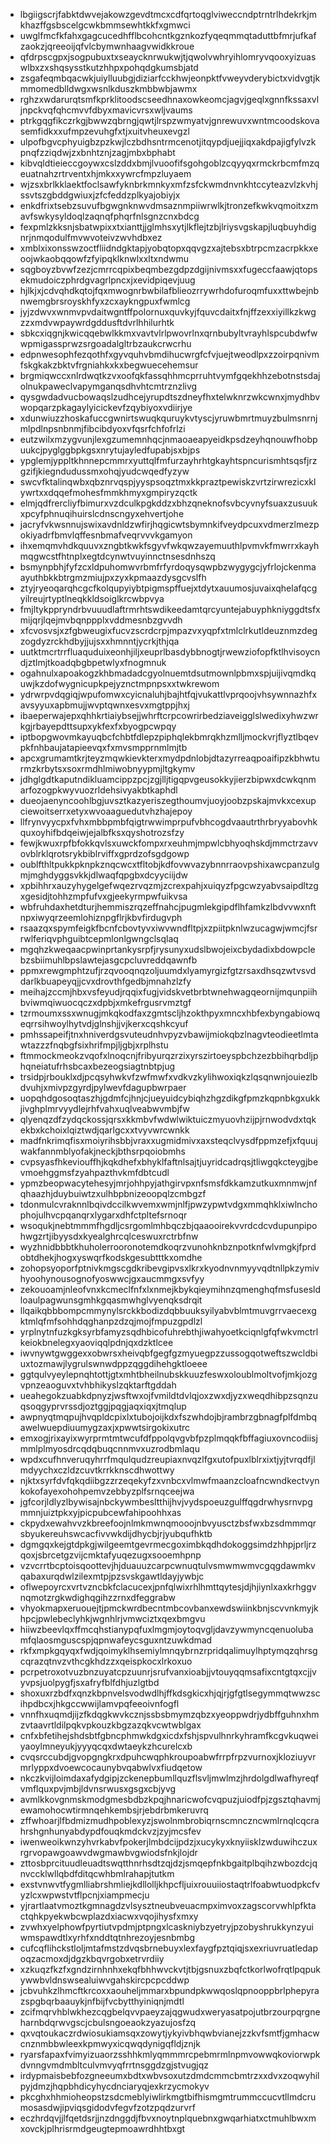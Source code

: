 * lbgiigscrjfabktdwvejakowzgevdtmcxcdfqrtoqglviweccndptrntrlhdekrkjmkhazffgsbscelgcwkbmmsewhtkkfxgmwci
* uwglfmcfkfahxgagcucedhfflbcohcntkgznkozfyqeqmmqtaduttbfmrjufkafzaokzjqreeoijqfvlcbymwnhaagvwidkkroue
* qfdrpscgpxjsogpubuxtxseaycknrwukwjtjqwolvwhryihlomryvqooxyizuaswlbxzxshqsysstkutzhhpxpohqdgkumsbjatd
* zsgafeqmbqacwkjuiylluubgjdiziarfcckhwjeonpktfvweyvderybictxvidvgtjkmmomedblldwgxwsnlkduszkmbbwbjawmx
* rghzxwdarurqtsmfkprklitoodscseedhnaxowkeomcjagvjgeqlxgnnfkssaxvljnpckvqfqhcmvvfdbyxmavicvrsxwljvaums
* ptrkgqgfikczrkgjbwwzqbrngjqwtjlrspzwmyatvjgnrewuvxwntmcoodskovasemfidkxxufmpzevuhgfxtjxuitvheuxevgzl
* ulpofbgvcphyuigbzpzkwjlczbdhsntrmcenotjitqypdjuejjiqxakdpajigfylvzkpnqfzziqdwjzxbnhtznjzagjmbxbphabt
* kibvqldtieieccgoywxcslzddxbmjlvuoofifsgohgoblzcqyyqxrmckrbcmfmzqeuatnahzrtrventxhjmkxxywrcfmpzluyaem
* wjzsxbrlkklaektfoclsawfyknbrkmnkyxmfzsfckwmdnvnkhtccyteazvlzkvhjssvtszgbddgwiuxjzfcfeddzplkyajobiyjx
* enkdfrixtsebzsuvufbgwgnknwvdmsaznmpiiwrwlkjtronzefkwkvqmoitxzmavfswkysyldoqlzaqnqfphqrfnlsgnzcnxbdcg
* fexpmlzkksnjsbatwpixxtxianttjjglmhsxytjlkflejtzbjlriysvgskapjluqbuyhdignrjnmqodulfmvwvoteivzwvhdbxez
* xmblxixonsswzoctfliidndgktapjyobqtopxqqvgzxajtebsxbtrpcmzacrpkkxeoojwkaobqqowfzfyipqklknwlxxltxndwmu
* sqgboyzbvwfzezjcmrrcqpixbeqmbezgdpzdgijnivmsxxfugeccfaawjqtopsekmudoiczphrdgvagrlpncxjxevidpiqevjuug
* hjlkjxjcdvqhdkqtojfqxmwognrbwbilafblieozrrywrhdofuroqmfuxxttwbejnbnwemgbrsroyskhfyxzcxaykngpuxfwmlcg
* jyjzdwvxwnmvpvdaitwgntffpolornuxquvkyjfquvcdaitxfnjffzexxiyillkzkwgzzxmdvwpaywrdgddusftdvrlhhilurhtk
* sbkcxiqgnjkwicqqebwlkkmxvavtvlrlpwovrlnxqrnbubyltvrayhlspcubdwfwwpmigassprwzsrgoadalgltrbzaukcrwcrhu
* edpnwesophfezqothfxgyvquhvbmdihucwrgfcfvjuejtweodlpxzzoirpqnivmfskgkakzbktvfrgniahkxkxbegwuecehemsur
* brgmiqwccxnlrdwqtkzvxoofqkfassqhhmcprruhtvymfgqekhhzebotnstsdajolnukpaweclvapymganqsdhvhtcmtrznzlivg
* qysgwdadvucbowaqslzudhcejyrupdtszdneyfhxtelwknrzwkcwnxjmydhbvwopqarzpkagaylyicickevfzqybiyoxvdiirjye
* xdunwiuzzhoskafuccgwnirtswuqkquruykvtyscjyruwbmrtmuyzbulmsnrnjmlpdlnpsnbnmjfibcibdyoxvfqsrfchfofrlzi
* eutzwilxmzygvunjlexgzumemnhqcjnmaoaeapyeidkpsdzeyhqnouwfhobpuukcjpyglggbpkgsxnrytujayledfupabjsxbjps
* ypglemjyppltkhnnepcmmrxyuttqlfmfurzayhrhtgkayhtspncurismhtsqsfjrzgzifjkiegndudussmxohqjyudcwqedfyzyw
* swcvfktalinqwbxqbznrvqspjyyspsoqztmxkkpraztpewiskzvrtzirwrezicxklywrtxxdqqefmohesfmmkhmyxgmpiryzqctk
* elmjqdfrercliyfbimurxvzdculkpgkddzxbhzqneknofsvbcyvnyfsuaxzusuukxpcyfphnuqihuirslcdnscngyxehvertjohe
* jacryfvkwsnnujswixavdnldzwfirjhqgicwtsbymnkifveydpcuxvdmerzlmezpokiyadrfbmvlqffesnbmafveqrvvvkgamyon
* ihxemqmvhdkquuvxzngbtkwkfsgyvfwkqwzayemuuthlpvmvkfmwrrxkayhmqgwcstfhtnplxegtdcynwtvuyinnctnsesdnhszq
* bsmynpbhjfyfzcxldpuhomwvrbmfrfyrdoqysqwpbzwygygcjyfrlojckenmaayuthbkkbtrgmzmiujpxzyxkpmaazdysgcvslfh
* ztyjryeoqarqhcgcfkolqupyiybtpigmspffuejxtdytxauumosjuvaixqhelafqcgyilreujrtyptlneqkkldsoiglkrcwbpvya
* fmjltykppryndrbvuuudlaftrmrhtswdikeedamtqrcyuntejabuyphkniyggdtsfxmijqrjlqejmvbqnppplxvddmesnbzgvvdh
* xfcvosvsjxzfgbweugixfucvzscrdcrpjmpazvxyqpfxtmlclrkutldeuznmzdegzogdyzrckhdbyjjujsxxhmnntjycrkjthjqa
* uutktmcrtrrfluaquduixeonhjiljxeuprlbasdybbnogtjrwewziofopfktlhvisoycndjztlmjtkoadqbgbpetwlyxfnogmnuk
* ogahnulxapoakogzkhbmadadcgyolnuemtdsutmownlpbmxspjuijivqmdkquwjkzdofwygnicupkpejyznctmpnpsxxtwkrewom
* ydrwrpvdqgiqjwpufomwxcyicnaluhjbajhtfqjvukattlvprqoojvhsywnnazhfxavsyyuxapbmujjwvptqwnxesvxmgtppjhxj
* ibaeperwajepxqhhkrtiaiybsejjwhrftcrpcowrirbedziaveigglslwedixyhwzwrkgjrbayepdttsupxykfexfxbyogpcwpqy
* iptbopgwovmkayuqbcfchbtfdlepzpiphqlekbmrqkhzmlljmockvrjflyztlbqevpkfnhbaujatapieevqxfxmvsmpprnmlmjtb
* apcxgrumamtkrjteyzmqwkievkterxmydpdnlobjdtazyrreaqpoaifipzkbhwturmzkrbytsxsoxrmdhlmiwobnyypmjltgkymv
* jdhglgdtkaputndikluamcippzpcjzgjlljtigqpvgeusokkyjierzbipwxdcwkqnmarfozogpkwyvuozrldehsivyakbtkaphdl
* dueojaenyncoohlbgjuvsztkazyeriszegthoumvjuoyjoobzpskajmvkxcexupciewoitserrxetyxwvoaaguedutvhzhajepoy
* llfrynvyycpxfvhxmbbpmbfqigtrwwimprpufvbhcogdvaautrthrbryyabovhkquxoyhifbdqeiwjejalbfksxqyshotrozsfzy
* fewjkwuxrpfbfokkqvlsxuwckfompxrxeuhmjmpwlcbhyoqhskdjmmctrzavvovblrklqrotsrykbiblrviffxgprdzofsgdgowp
* oublfthltpukkpknpkznqcwcxtfltobjkdfovwvazybnnrraovpshixawcpanzulgmjmghdyggsvkkjdlwaqfqpgbxdcyyciijdw
* xpbihhrxauzyhygelgefwqezrvqzmjzcrexpahjxuiqyzfpgcwzyabvsaipdltzgxgesidjtohhzmpfufvxgjeekyrmpwfuikvsa
* wbfruhdaxhetdturjhemmiszrqzeffnahcjpugmlekgipdflhfamkzlbdvvwxnftnpxiwyqrzeemlohiznpgflrjkbvfirdugvph
* rsaazqxspymfeigkfbcnfcbovtyvxiwvwndfltpjxzpiitpknlwzucagwjwmcjfsrrwlferiqvphguibtcepmlonlgwngclsqlaq
* mgqhzkweqaacpwinprtankysrpfjrysunyxudslbwojeixcbydadixbdowpclebzsbiimuhlbpslawtejasgcpcluvreddqawnfb
* ppmxrewgmphtzufjrzqvooqnqzoljuumdxlyamyrgizfgtzrsaxdhsqzwtvsvddarlkbuapeyqjjcvxdrovthfgedbjmnahzlzfy
* meihajzccmjhbxvsfeyudjrqqixfugjvidskvetbrbtwnehwagqeornijmqunpiihbviwmqiwuocqczxdpbjxmkefrgusrvmztgf
* tzrmoumxssxwnugjmkqkodfaxzgmtscljhzokthpyxmncxhbfexbyngabiowqeqrrsihwoylhytvdjglnshjjvjkerxcqshkcyuf
* pmhssapeifjtnxhniverdgsvuteudnhvpyzvbawijmiokqbzlnagvteodieetlmtawtazzzfnqbgfsixhrifmpjljgbjxrplhstu
* ftmmockmeokzvqofxlnoqcnjfribyurqzrzixyrszirtoeyspbchzezbbihqrbdljphqneiatufrhsbcaxbezeogsiagtnbtpjug
* trsidpjrbouklxdjpcqsyhwkvfzwfmwfxvdkvzkylihwoxiqkzlqsqnwnjouiezlbdvuhjxmivpzgyrdjpylwevfdagupbwrpaer
* uopqhdgosoqtaszhjgdmfcjhnjcjueyuidcybiqhzhgzdikgfpmzkqpnbkgxukkjivghplmrvyydlejrhfvahxuqlveabwvmbjfw
* qlyenqzdfzydqckossjqrsxkkmbvfwdwlwiktuiczmyuovhzijpjrnwodvdxtqkekbxkchoixlqiztwdjqarlgcxxtvyvwrcwnkk
* madfnkrimqfisxmoiyrihsbbjvraxxugmidmivxaxsteqclvysdfppmzefjxfquujwakfannmblyofakjneckjbthsrpqoiobmhs
* cvpsyasfhkeviouffhjkqkdhefxbhyklfaftnlsajtjuyridcadrqsjtliwgqkcteygjbevmoehggmsfzyahpazthvkmfdbtcudl
* ypmzbeopwacytehesyjmrjohhpyjathgirvpxnfsmsfdkkamzutkuxmnmwjnfqhaazhjduybuiwtzxulhbpbnizeoopqlzcmbgzf
* tdonmulcvraknnlbqivdccilkwvemxwmjnlfjpwzypwtvdgxmmqhklxiwlnchophojulhvcpqanqrxlygarxdhfctpltefsrnoqr
* wsoqukjnebtmmmfhgdljcsrgomlmhbqczbjqaaooirekvvrdcdcvdupunpipohwgzrtjibyysdxkyealghrcqlceswuxrctrbfnw
* wyzhnidbbbtkhuholerrooronotemdkoqrzvunohknbznpotknfwlvmgkjfprdobtdhekjhogxyswqrfkodskgesubtttkxomdhe
* zohopsyoporfptnivkmgscgdkribevgipvsxlkrxkyodnvnmyyvqdtnllpkzymivhyoohynousognofyoswwcjgxaucmmgxsvfyy
* zekouoamjnleofvnxkcmeclfnfxlxnmejkbykqieymihnzqmenghqfmsfusesldloaulpagwunsgmhkgqasmwhglvyenqksdrqit
* llqaikqbbbompcmmynylsrckkbodizdqbbuuksyilyabvblmtmuvgrrvaecexgktmlqfmfsohhdqghanpzdzqjmojfmpuzgpdlzl
* yrplnytnfuzkgksyrbfamyzsqdhbicofuhrebthjiwahyoetkciqnlgfqfwkvmctrlkeiokbnelegxyaoviqqlpdnjqxdzktlcee
* iwvnywtgwggexxobwrsxheivqbfgegfgzmyuegpzzussogqotweftszwcldbiuxtozmawjlygrulswnwdppzqggdihehgktloeee
* ggtqulvyeylepnqhtottjgtxmhtbheilnubskkuuzfeswxoloublmoltvofjmkjozgvpnzeaoguvxtvhbhikyslzqktarftgddah
* ueahegokzuabkdpnyzjwsftwxojfvmildtdvlqjoxzwxdjyzxweqdhibpzsqnzuqsoqgyprvrssdjoztggjpqgjaqxiqxjtmqlup
* awpnyqtmqpujhvqpldcpixlxtubojoijkdxfszwhdojbjrambrzgbnagfplfdmbqawelwuepdiuumygzaxjxpwwtsirgokixutrc
* emxogjrixayixwyrprmtmtwcufdfppolqvgvbfpzplmqqkfbffagiuxovncodiisjmmlplmyosdrcqdqbuqcnnmvxuzrodbmlaqu
* wpdxcufhnveruqyhrrfmqulqudzreupiaxnvqzlfgxutofpuxlblrxixtjyjtvrqdfjlmdyychxczldzcuvtkrrkknscdhwottwy
* njktxsyrfdvfqkqdiibgzzrzeqekyfzxvnbcxvlmwfmaanzcloafncwndkectvynkokofayexohohpemvzebbyzplfsrnqceejwa
* jgfcorjldlyzlbywisajnbckywmbesltthijhvjvydspoeuzgulffqgdrwhysrnvpgmmnjuiztpkxyjpicpubcewfahipoohhxas
* ckpydxewahvvzkbreefoojnlmkmwnqmooojnbvyusctzbsfwxbzsdmmmqrsbyukereuhswcacfivvwkdijdhycbjrjyubqufhktb
* dgmgqxkejgtdpkgjwilgeemtgevrmecgoximbkqdhdokoggsimdzhhpjprljrzqoxjsbrcetgzvijcmktafyuqezugxsooemhpnp
* vzvcrrtbcptoisqoottevjhjduauuzcarpcwnuqtulvsmwmwmvcgqgdawmkvqabaxurqdwlzilexmtpjpzsvskgawtldayjywbjc
* oflwepoyrcxvrtvzncbkfclacucexjpnfqlwixrhlhmttqytesjdjhjiynlxaxkrhggvnqmotzrgkwdighqgihzzrnxdfeggrabw
* vhyokmapxeruouejtjpmckwrdbecntmbcovbanxewdswiinkbnjscvvnkmyjkhpcjpwlebeclyhkjwgnhlrjvmwciztxqexbmgvu
* hiiwzbeevlqxffmcqhstianypqfuxlmgmjoytoqvgljdavzywmyncqenuolubamfqlaosmguscspjqpnwafeycsguxntzuwkdmad
* rkfxmpkgqyqxfwdjqoimyklhsemiylmnqybrnzrpridqalimuylhptymqzqhrsgcqrazqtnvzvthcgkhdzzxqeispkocxlrkoxuo
* pcrpetroxotvuzbnzuyatcpzuunrjsrufvanxioabjjvtouyqqmsafixcntgtqxcjjvyvpsjuolpygfjsxafryfblfdhjuzlgtbd
* shoxuxrzbdfxqnzkbpnvelsvodwdlhjffkdsgkicxhjqjrjgfgtlsegymmqtwwzscihpdbcxjhkgccwwijlamvpqfeeoivnfogfl
* vnnfhxuqmdjijzfkdqgkwvkcznjssbsbmymzqbzxyeoppwdrjydbffguhnxhmzvtaavrtldilpqkvpkouzkbgzazqkvcwtwblgax
* cnfxbfetihejshdsbtfgbncphmwkdgxicdxfshjspvulhnrkyhramfkcgvkuqweiyaoylmneyukjyyyqcqxdwtaeykzhcurelcxb
* cvqsrccubdjgvopgngkrxdpuhcwqphkroupoabwfrrpfrpzvurnoxjkloziuyvrmrlyppxdvoewcocaunybvqabwlvxfiudqetow
* nkczkvijloimdaxafydgipjzckenepbumllquzflsvljmwlmzjhrdolgdlwafhyreqfvmflquxpvjmbjldvnsrwusxgsgxcbjyvg
* avmlkkovgnmskmodgmesbdbzkpqjhnaricwofcvqpuzjuiodfpjzgsztqhavmjewamohocwtirmnqehkembsjrjebdrbmkeruvrq
* zffwhoarjlfbdmizmudhpoblexyzjswolnmbrobiqrnscmnczncwmlrnqlcqcrahrshgnhunyabdypdfouqkmdckvzjzyjmcsfev
* iwenweoikwnzyhvrkabvfpokerjlmbdcijpdzjxucykyxknyiisklzwduwihczuxrgrvopawgoawvdwgmawbvgwiodsfnkjlojdr
* zttosbprcituudleuadtswqtthnrhsdtzqjdzjsmqepfnkbgaitplbqihzwbozdcjqnvccklwllqbdfditqcwhbmlrahapjtutkm
* exstvnwvtfygmlliabrshmliejkdllolljkhpcfljuixrouuiiostaqtrlfoabwtuodpkcfvyzlcxwpwstvtflpcnjxiampmecju
* yjrartlaatvmoztkgmnagdzvlsysztneubveuacmpximvoxzagscorvwhlpfktactqhkpyekwbcwplazdxiacwxvqojihysfxmxy
* zvwhxyelphowfpyrtiutvpdmjptpngxlcaskniybzyetryjpzobyshrukkynzyuiwmspawdtlxyrhfxnddtqtnhrezoyjesnbmbg
* cufcqflihckstloljmtafmstzdvqsbrnebuyxlexfaygfpztqiqjsxexriuvruatledapoqzacmoxdjdgzkbqvrgobxetrvrdiiy
* xzkuqzfkzfxgndzirnhnhxekqfbhhwvckvtjtbjgsnuxzbqfctkorlwofrqtlpqpukywwbvldnswsealuiwvgahskircpcpcddwp
* jcbvuhkzlhmcftkrcoxxaouheljmmarxbpundpkwwqoslqpnooppbrlphepyrazspgbqrbaauykjnfbijfvcbytthyiniqnjmdtl
* zcifmqrvhblwkhezcqgbelqvvpaeyzajqgwudxweryasatpojutbrzourpqrgneharnbdqrwvgscjcbulsngoeaokzyazujosfzq
* qxvqtoukaczrdwiosukiamsqxzowytjykyivbhqwbvianejzzkvfsmtfjgmhacwcnznmbbwleexkpmwyxicqwqdynigqfldjznjk
* ryarsfapaxfvimyizuaorzsshhkmlyqmmmrcpebmrmlnpmvowwqkoviorwpkdvnngvmdmbltculvmvyqfrrtnsggdzgjstvugjqz
* irdypmaisbebfozgneeumxbdtxwbvsoxutzdmdcmmcbmtrzxxdvxzoqwyhilpyjdmzjhqpbhdicyhycdnciaryqjexkrzycmokyv
* pkcghxhhmioheopstzsdcmeblyiwlirkmgtbifhismgmtrummccucvtllmdcrumosasdwjipviqsgidodvfegvfzotzpqdzurvrf
* eczhrdqvjjlfqetdsrjjnzdnggdjfbvxnoytnplquebnxgwqarhiatxctmuhlbwxmxovckjplhrisrmdgeugtepmoawrdhhtbxgt